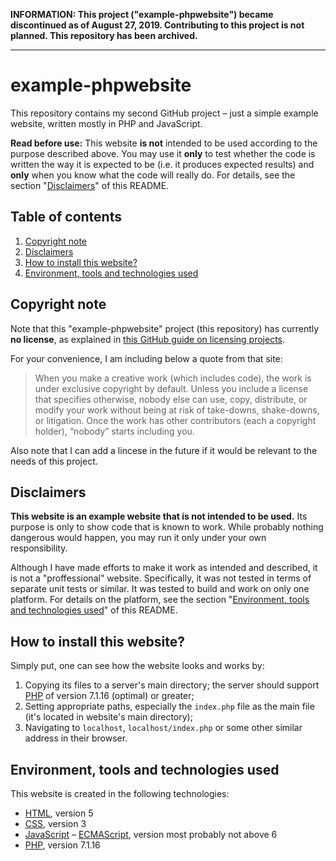 **INFORMATION: This project ("example-phpwebsite") became discontinued as of August 27, 2019. Contributing to this project is not planned. This repository has been archived.**

---

# example-phpwebsite

This repository contains my second GitHub project – just a simple example website, written mostly in PHP and JavaScript.

**Read before use:** This website **is not** intended to be used according to the purpose described above. You may use it **only** to test whether the code is written the way it is expected to be (i.e. it produces expected results) and **only** when you know what the code will really do. For details, see the section "[Disclaimers](#disclaimers)" of this README.

## Table of contents

1. [Copyright note](#copyright-note)
2. [Disclaimers](#disclaimers)
3. [How to install this website?](#how-to-install-this-website)
4. [Environment, tools and technologies used](#environment-tools-and-technologies-used)

## Copyright note

Note that this "example-phpwebsite" project (this repository) has currently **no license**, as explained in [this GitHub guide on licensing projects](https://choosealicense.com/no-permission/).

For your convenience, I am including below a quote from that site:

> When you make a creative work (which includes code), the work is under exclusive copyright by default. Unless you include a license that specifies otherwise, nobody else can use, copy, distribute, or modify your work without being at risk of take-downs, shake-downs, or litigation. Once the work has other contributors (each a copyright holder), “nobody” starts including you.

Also note that I can add a lincese in the future if it would be relevant to the needs of this project.

## Disclaimers

**This website is an example website that is not intended to be used.** Its purpose is only to show code that is known to work. While probably nothing dangerous would happen, you may run it only under your own responsibility.

Although I have made efforts to make it work as intended and described, it is not a "proffessional" website. Specifically, it was not tested in terms of separate unit tests or similar. It was tested to build and work on only one platform. For details on the platform, see the section "[Environment, tools and technologies used](#environment-tools-and-technologies-used)" of this README.

## How to install this website?

Simply put, one can see how the website looks and works by:
1. Copying its files to a server's main directory; the server should support [PHP](https://en.wikipedia.org/wiki/PHP) of version 7.1.16 (optimal) or greater;
2. Setting appropriate paths, especially the `index.php` file as the main file (it's located in website's main directory);
3. Navigating to `localhost`, `localhost/index.php` or some other similar address in their browser.

## Environment, tools and technologies used

This website is created in the following technologies:
- [HTML](https://en.wikipedia.org/wiki/HTML), version 5
- [CSS](https://en.wikipedia.org/wiki/Cascading_Style_Sheets), version 3
- [JavaScript](https://en.wikipedia.org/wiki/JavaScript) – [ECMAScript](https://en.wikipedia.org/wiki/ECMAScript), version most probably not above 6
- [PHP](https://en.wikipedia.org/wiki/PHP), version 7.1.16
